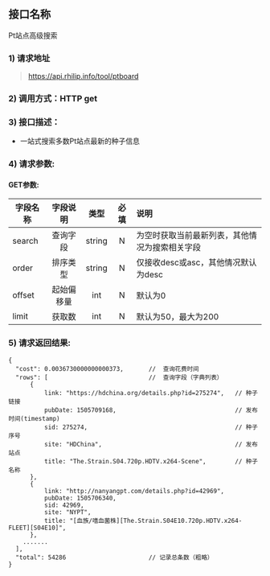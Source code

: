 
## 接口名称

Pt站点高级搜索

### 1) 请求地址

> https://api.rhilip.info/tool/ptboard

### 2) 调用方式：HTTP get

### 3) 接口描述：

* 一站式搜索多数Pt站点最新的种子信息

### 4) 请求参数:

#### GET参数:
|字段名称       |字段说明         |类型            |必填            |说明     |
| -------------|:--------------:|:--------------:|:--------------:|:------|
| search | 查询字段 | string | N | 为空时获取当前最新列表，其他情况为搜索相关字段 |
| order | 排序类型 | string | N | 仅接收desc或asc，其他情况默认为desc |
| offset | 起始偏移量 | int | N | 默认为0 |
| limit | 获取数 | int | N | 默认为50，最大为200 |

### 5) 请求返回结果:

```
{
  "cost": 0.0036730000000000373,       //  查询花费时间
  "rows": [                            //  查询字段（字典列表）
      {
          link: "https://hdchina.org/details.php?id=275274",   // 种子链接
          pubDate: 1505709168,                                 // 发布时间(timestamp)
          sid: 275274,                                         // 种子序号
          site: "HDChina",                                     // 发布站点
          title: "The.Strain.S04.720p.HDTV.x264-Scene",        // 种子名称
      },
      {
          link: "http://nanyangpt.com/details.php?id=42969",
          pubDate: 1505706340,
          sid: 42969,
          site: "NYPT",
          title: "[血族/嗜血菌株][The.Strain.S04E10.720p.HDTV.x264-FLEET][S04E10]",
      },
    .......
  ], 
  "total": 54286                       // 记录总条数（粗略）
}

```

